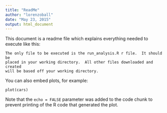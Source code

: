 ```yaml
---
title: "ReadMe"
author: "lorenzoball"
date: "May 23, 2015"
output: html_document
---
```



This document is a readme file which explains everything needed to execute 
like this:

```{r}
The only file to be executed is the run_analysis.R r file.  It should be 
placed in your working directory.  All other files downloaded and created
will be based off your working directory.

```

You can also embed plots, for example:

```{r, echo=FALSE}
plot(cars)
```

Note that the `echo = FALSE` parameter was added to the code chunk to prevent printing of the R code that generated the plot.
